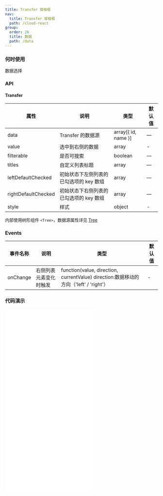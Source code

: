 ```yaml
---
title: Transfer 穿梭框
nav:
  title: Transfer 穿梭框
  path: /cloud-react
group:
  order: 26
  title: 数据
  path: /data
---
```


### 何时使用

数据选择

### API

#### Transfer

| 属性           | 说明                    | 类型              | 默认值 |
| -------------- | ----------------------- | ----------------- | ------ |
| data | Transfer 的数据源 | array[{ id, name }] | — | [ ] |
| value | 选中到右侧的数据 | array | - | [] |
| filterable | 是否可搜索 | boolean | — | false |
| titles | 自定义列表标题 | array | — | ['列表 1', '列表 2'] |
| leftDefaultChecked | 初始状态下左侧列表的已勾选项的 key 数组 | array | — | [ ] |
| rightDefaultChecked | 初始状态下右侧列表的已勾选项的 key 数组 | array | — | [ ] |
| style | 样式 | object | - | {} |

内部使用树形组件 `<Tree>`，数据源属性详见 [Tree](./tree)

### Events
| 事件名称      | 说明    | 类型       | 默认值 |
|---------- |-------- |---------- |---------|
| onChange | 右侧列表元素变化时触发 | function(value, direction, currentValue) direction:数据移动的方向（'left' / 'right'） | -      |

 ### 代码演示 

<embed src="@components/transfer/demos/basic.md" />
<embed src="@components/transfer/demos/searchable.md" />
<embed src="@components/transfer/demos/defaultChecked.md" />
<embed src="@components/transfer/demos/tree.md" />
<!-- <embed src="@components/transfer/demos/own.md" /> -->
